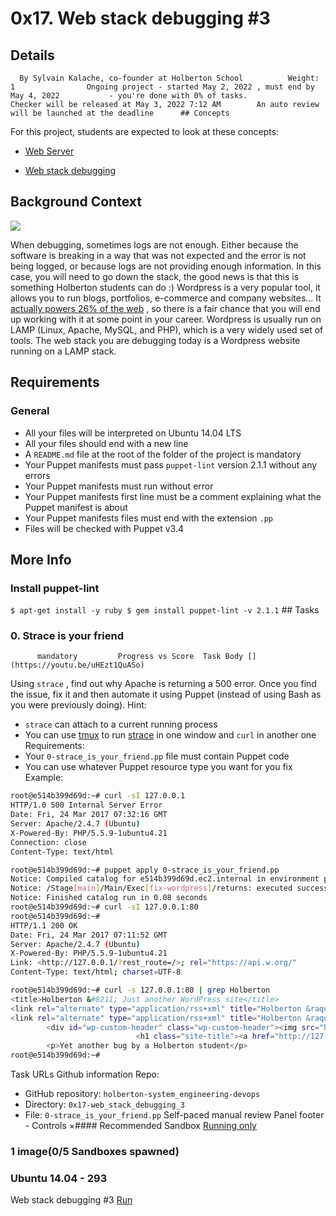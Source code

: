 # 0x17. Web stack debugging #3
## Details
      By Sylvain Kalache, co-founder at Holberton School          Weight: 1                Ongoing project - started May 2, 2022 , must end by May 4, 2022           - you're done with 0% of tasks.              Checker will be released at May 3, 2022 7:12 AM        An auto review will be launched at the deadline      ## Concepts
For this project, students are expected to look at these concepts:
* [Web Server](https://intranet.hbtn.io/concepts/17) 

* [Web stack debugging](https://intranet.hbtn.io/concepts/68) 

## Background Context
 ![](https://s3.amazonaws.com/intranet-projects-files/holbertonschool-sysadmin_devops/293/d42WuBh.png) 

When debugging, sometimes logs are not enough. Either because the software is breaking in a way that was not expected and the error is not being logged, or because logs are not providing enough information. In this case, you will need to go down the stack, the good news is that this is something Holberton students can do :)
Wordpress is a very popular tool, it allows you to run blogs, portfolios, e-commerce and company websites… It  [actually powers 26% of the web](https://intranet.hbtn.io/rltoken/Ah9_LmUi191dqxT-Zx7uhg) 
 , so there is a fair chance that you will end up working with it at some point in your career.
Wordpress is usually run on LAMP (Linux, Apache, MySQL, and PHP), which is a very widely used set of tools. 
The web stack you are debugging today is a Wordpress website running on a LAMP stack.
## Requirements
### General
* All your files will be interpreted on Ubuntu 14.04 LTS
* All your files should end with a new line
* A  ` README.md `  file at the root of the folder of the project is mandatory
* Your Puppet manifests must pass  ` puppet-lint `  version 2.1.1 without any errors
* Your Puppet manifests must run without error
* Your Puppet manifests first line must be a comment explaining what the Puppet manifest is about
* Your Puppet manifests files must end with the extension  ` .pp ` 
* Files will be checked with Puppet v3.4
## More Info
### Install puppet-lint
 ` $ apt-get install -y ruby
$ gem install puppet-lint -v 2.1.1
 ` ## Tasks
### 0. Strace is your friend
          mandatory         Progress vs Score  Task Body [](https://youtu.be/uHEzt1QuASo) 

Using   ` strace `  , find out why Apache is returning a 500 error. Once you find the issue, fix it and then automate it using Puppet (instead of using Bash as you were previously doing).
Hint:
*  ` strace `  can attach to a current running process
* You can use [tmux](https://intranet.hbtn.io/rltoken/4KkxME6-3aY9fgfok6HNFA) 
 to run [strace](https://intranet.hbtn.io/rltoken/OUc10nTtuZG65adFVbkYag) 
 in one window and  ` curl `  in another one
Requirements:
* Your  ` 0-strace_is_your_friend.pp `  file must contain Puppet code
* You can use whatever Puppet resource type you want for you fix
Example:
```bash
root@e514b399d69d:~# curl -sI 127.0.0.1
HTTP/1.0 500 Internal Server Error
Date: Fri, 24 Mar 2017 07:32:16 GMT
Server: Apache/2.4.7 (Ubuntu)
X-Powered-By: PHP/5.5.9-1ubuntu4.21
Connection: close
Content-Type: text/html

root@e514b399d69d:~# puppet apply 0-strace_is_your_friend.pp
Notice: Compiled catalog for e514b399d69d.ec2.internal in environment production in 0.02 seconds
Notice: /Stage[main]/Main/Exec[fix-wordpress]/returns: executed successfully
Notice: Finished catalog run in 0.08 seconds
root@e514b399d69d:~# curl -sI 127.0.0.1:80
root@e514b399d69d:~#
HTTP/1.1 200 OK
Date: Fri, 24 Mar 2017 07:11:52 GMT
Server: Apache/2.4.7 (Ubuntu)
X-Powered-By: PHP/5.5.9-1ubuntu4.21
Link: <http://127.0.0.1/?rest_route=/>; rel="https://api.w.org/"
Content-Type: text/html; charset=UTF-8

root@e514b399d69d:~# curl -s 127.0.0.1:80 | grep Holberton
<title>Holberton &#8211; Just another WordPress site</title>
<link rel="alternate" type="application/rss+xml" title="Holberton &raquo; Feed" href="http://127.0.0.1/?feed=rss2" />
<link rel="alternate" type="application/rss+xml" title="Holberton &raquo; Comments Feed" href="http://127.0.0.1/?feed=comments-rss2" />
        <div id="wp-custom-header" class="wp-custom-header"><img src="http://127.0.0.1/wp-content/themes/twentyseventeen/assets/images/header.jpg" width="2000" height="1200" alt="Holberton" /></div>  </div>
                            <h1 class="site-title"><a href="http://127.0.0.1/" rel="home">Holberton</a></h1>
        <p>Yet another bug by a Holberton student</p>
root@e514b399d69d:~#

```
 Task URLs  Github information Repo:
* GitHub repository:  ` holberton-system_engineering-devops ` 
* Directory:  ` 0x17-web_stack_debugging_3 ` 
* File:  ` 0-strace_is_your_friend.pp ` 
 Self-paced manual review  Panel footer - Controls 
×#### Recommended Sandbox
[Running only]() 
### 1 image(0/5 Sandboxes spawned)
### Ubuntu 14.04 - 293
Web stack debugging #3
[Run]() 

